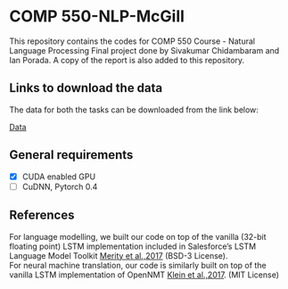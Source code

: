 # COMP 550-NLP-McGill

This repository contains the codes for COMP 550 Course - Natural Language Processing Final project done by Sivakumar Chidambaram and Ian Porada.
A copy of the report is also added to this repository.
## Links to download the data 
The data for both the tasks can be downloaded from the link below:

[Data](https://drive.google.com/open?id=1r81bVka_ZZj7RXP3AmBCY9p8Fiz-zpKa)


## General requirements

+ [X] CUDA enabled GPU
+ [ ] CuDNN, Pytorch 0.4 

## References

For language modelling, we built our code on top of the vanilla (32-bit floating point) LSTM implementation  included  in  Salesforce’s  LSTM  Language  Model  Toolkit    [Merity et al.,2017](https://github.com/salesforce/awd-lstm-lm) (BSD-3 License).    
For neural machine translation, our code is similarly built on top of the vanilla LSTM implementation of OpenNMT  [Klein et al.,2017](https://github.com/OpenNMT/OpenNMT-py). (MIT License)

